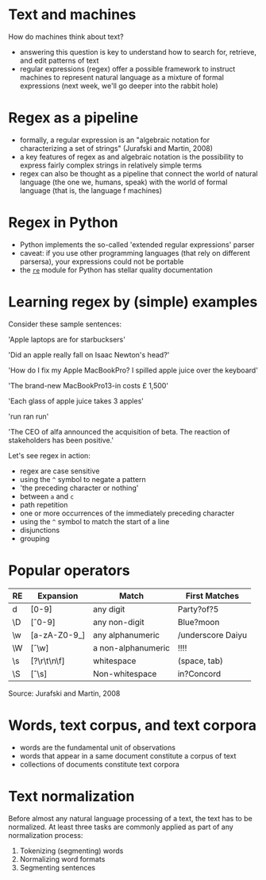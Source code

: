 Text and machines
=================

How do machines think about text?

+ answering this question is key to understand how to search for, retrieve, and
    edit patterns of text
+ regular expressions (regex) offer a possible framework to instruct machines to
    represent natural language as a mixture of formal expressions (next week,
    we'll go deeper into the rabbit hole)


Regex as a pipeline
===================

+ formally, a regular expression is an "algebraic notation for characterizing a
    set of strings" (Jurafski and Martin, 2008)
+ a key features of regex as and algebraic notation is the possibility to
    express fairly complex strings in relatively simple terms
+ regex can also be thought as a pipeline that connect the world of natural
    language (the one we, humans, speak) with the world of formal language (that
    is, the language f machines)

Regex in Python
===============

+ Python implements the so-called 'extended regular expressions' parser
+ caveat: if you use other programming languages (that rely on different 
    parsersa), your expressions could not be portable
+ the [`re`](https://docs.python.org/3/library/re.html) module for Python 
    has stellar quality documentation

Learning regex by (simple) examples
===================================

Consider these sample sentences:

'Apple laptops are for starbucksers'

'Did an apple really fall on Isaac Newton's head?'

'How do I fix my Apple MacBookPro? I spilled apple juice over the keyboard'

'The brand-new MacBookPro13-in costs £ 1,500'

'Each glass of apple juice takes 3 apples'

'run ran run'

'The CEO of alfa announced the acquisition of beta. The reaction of
stakeholders has been positive.'

Let's see regex in action:

+ regex are case sensitive
+ using the `^` symbol to negate a pattern
+ 'the preceding character or nothing'
+ between `a` and `c`
+ path repetition
+ one or more occurrences of the immediately preceding character
+ using the `^` symbol to match the start of a line
+ disjunctions 
+ grouping

Popular operators
=================

| RE | Expansion    | Match              | First Matches     |
|----|--------------|--------------------|-------------------|
| d  | [0-9]        | any digit          | Party?of?5        |
| \D | [ˆ0-9]       | any non-digit      | Blue?moon         |
| \w | [a-zA-Z0-9_] | any alphanumeric   | /underscore Daiyu |
| \W | [ˆ\w]        | a non-alphanumeric | !!!!              |
| \s | [?\r\t\n\f]  | whitespace         | (space, tab)      |
| \S | [ˆ\s]        | Non-whitespace     | in?Concord        |

Source: Jurafski and Martin, 2008

Words, text corpus, and text corpora
====================================

+ words are the fundamental unit of observations
+ words that appear in a same document constitute a corpus of text
+ collections of documents constitute text corpora

Text normalization
==================

Before almost any natural language processing of a text, the text has to be
normalized. At least three tasks are commonly applied as part of any
normalization process:

1. Tokenizing (segmenting) words 
2. Normalizing word formats 
3. Segmenting sentences
